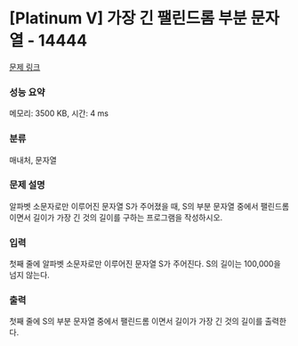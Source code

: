 # [Platinum V] 가장 긴 팰린드롬 부분 문자열 - 14444 

[문제 링크](https://www.acmicpc.net/problem/14444) 

### 성능 요약

메모리: 3500 KB, 시간: 4 ms

### 분류

매내처, 문자열

### 문제 설명

<p>알파벳 소문자로만 이루어진 문자열 S가 주어졌을 때, S의 부분 문자열 중에서 팰린드롬 이면서 길이가 가장 긴 것의 길이를 구하는 프로그램을 작성하시오.</p>

### 입력 

 <p>첫째 줄에 알파벳 소문자로만 이루어진 문자열 S가 주어진다. S의 길이는 100,000을 넘지 않는다.</p>

### 출력 

 <p>첫째 줄에 S의 부분 문자열 중에서 팰린드롬 이면서 길이가 가장 긴 것의 길이를 출력한다.</p>

